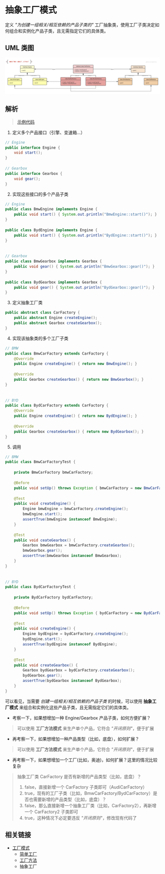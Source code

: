 # 抽象工厂模式
定义 *"为创建一组相关/相互依赖的产品子类的"* 工厂抽象类，使用工厂子类决定如何组合和实例化产品子类，且无需指定它们的具体类。

## UML 类图
![simpleFactory_singl](https://github.com/goindow/designPattern/blob/master/doc/factoryPattern/UML/abstractFactory.png?raw=true)

## 解析
> [示例代码](https://github.com/goindow/designPattern/tree/master/src/main/java/com/goindow/design/create/factory/abs)

1. 定义多个产品接口（引擎、变速箱...）
```java
// Engine
public interface Engine {
    void start();
}

// Gearbox
public interface Gearbox {
    void gear();
}
``` 

2. 实现这些接口的多个产品子类
```java
// Engine
public class BmwEngine implements Engine {
    public void start() { System.out.println("BmwEngine::start()"); }
}

public class BydEngine implements Engine {
    public void start() { System.out.println("BydEngine::start()"); }
}


// Gearbox
public class BmwGearbox implements Gearbox {
    public void gear() { System.out.println("BmwGearbox::gear()"); }
}

public class BydGearbox implements Gearbox {
    public void gear() { System.out.println("BydGearbox::gear()"); }
}
```

3. 定义抽象工厂类
```java
public abstract class CarFactory {
    public abstract Engine createEngine();
    public abstract Gearbox createGearbox();
}
```

4. 实现该抽象类的多个工厂子类
```java
// BMW
public class BmwCarFactory extends CarFactory {
    @Override
    public Engine createEngine() { return new BmwEngine(); }

    @Override
    public Gearbox createGearbox() { return new BmwGearbox(); }
}


// BYD
public class BydCarFactory extends CarFactory {
    @Override
    public Engine createEngine() { return new BydEngine(); }

    @Override
    public Gearbox createGearbox() { return new BydGearbox(); }
}
```

5. 调用
```java
// BMW
public class BmwCarFactoryTest {

    private BmwCarFactory bmwCarFactory;

    @Before
    public void setUp() throws Exception { bmwCarFactory = new BmwCarFactory(); }

    @Test
    public void createEngine() {
        Engine bmwEngine = bmwCarFactory.createEngine();
        bmwEngine.start();
        assertTrue(bmwEngine instanceof BmwEngine);
    }

    @Test
    public void ceateGearbox() {
        Gearbox bmwGearbox = bmwCarFactory.createGearbox();
        bmwGearbox.gear();
        assertTrue(bmwGearbox instanceof BmwGearbox);
    }
}


// BYD
public class BydCarFactoryTest {

    private BydCarFactory bydCarFactory;

    @Before
    public void setUp() throws Exception { bydCarFactory = new BydCarFactory(); }

    @Test
    public void createEngine() {
        Engine bydEngine = bydCarFactory.createEngine();
        bydEngine.start();
        assertTrue(bydEngine instanceof BydEngine);
    }

    @Test
    public void createGearbox() {
        Gearbox bydGearbox = bydCarFactory.createGearbox();
        bydGearbox.gear();
        assertTrue(bydGearbox instanceof BydGearbox);
    }
}
```

可以看见，当需要 *创建一组相关/相互依赖的产品子类* 的时候，可以使用 **抽象工厂模式** 来组合和实例化这些产品子类，且无需指定它们的具体类。

- 考察一下，如果想增加一种 Engine/Gearbox 产品子类，如何方便扩展？
> 可以使用 **工厂方法模式** 来生产单个产品，它符合 *"开闭原则"*，便于扩展

- 再考察一下，如果想增加一种产品类型（比如，底盘），如何扩展？
> 可以使用 **工厂方法模式** 来生产单个产品，它符合 *"开闭原则"*，便于扩展

- 再考察一下，如果想增加一个工厂(比如，奥迪)，如何扩展？这里的情况比较复杂
> 抽象工厂类 CarFactory 是否有新增的产品类型（比如，底盘）？
> 1. false，直接新增一个 CarFactory 子类即可（AudiCarFactory）
> 2. true，现有的工厂子类（比如，BmwCarFactory/BydCarFactory）是否也需要新增的产品类型（比如，底盘）？
>   1. false，那么直接新增一个抽象工厂类（比如，CarFactory2），再新增一个 CarFactory2 子类即可
>   2. true，这种情况下必定要违反 *"开闭原则"*，修改现有代码了

## 相关链接
- [工厂模式](https://github.com/goindow/designPattern/blob/master/doc/factoryPattern/FactoryPattern.md)
  - [简单工厂](https://github.com/goindow/designPattern/blob/master/doc/factoryPattern/SimpleFactoryPattern.md)
  - [工厂方法](https://github.com/goindow/designPattern/blob/master/doc/factoryPattern/FactoryMethodPattern.md)
  - 抽象工厂


